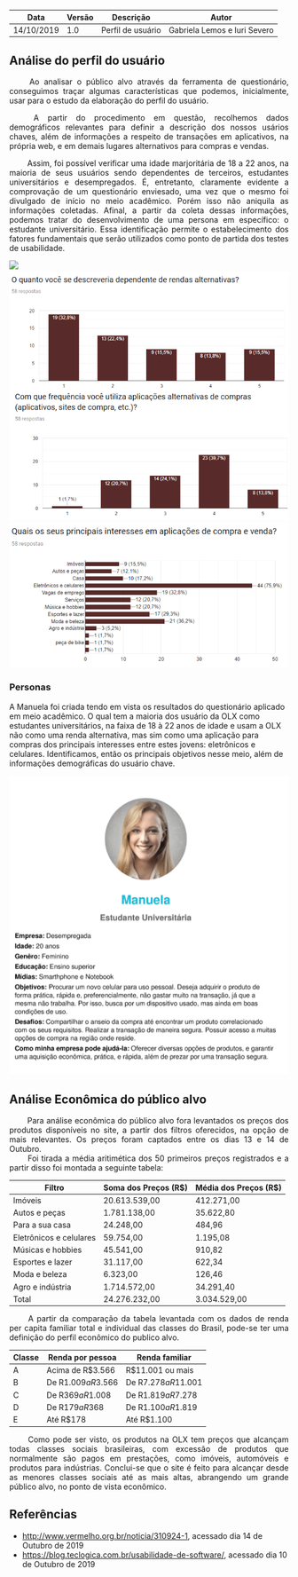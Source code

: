 | Data | Versão | Descrição | Autor |
| --- | --- | --- | --- |
| 14/10/2019 | 1.0 | Perfil de usuário  | Gabriela Lemos e Iuri Severo |

## Análise do perfil do usuário
<p align="justify">
&emsp;&emsp;
 Ao analisar o público alvo através da ferramenta de questionário, conseguimos traçar algumas características que podemos, inicialmente, usar para o estudo da elaboração do perfil do usuário.</p>
<p align="justify">
&emsp;&emsp;
A partir do procedimento em questão, recolhemos dados demográficos relevantes para definir a descrição dos nossos usários chaves, além de informações a respeito de transações em aplicativos, na própria web, e em demais lugares alternativos para compras e vendas.</p>
<p align="justify">
&emsp;&emsp;
Assim, foi possível verificar uma idade marjoritária de 18 a 22 anos, na maioria de seus usuários sendo dependentes de terceiros, estudantes universitários e desempregados. É, entretanto, claramente evidente a comprovação de um questionário enviesado, uma vez que o mesmo foi divulgado de início no meio acadêmico. Porém isso não aniquila as informações coletadas. Afinal, a partir da coleta dessas informações, podemos tratar do desenvolvimento de uma persona em específico: o estudante universitário. Essa identificação permite o estabelecimento dos fatores fundamentais que serão utilizados como ponto de partida dos testes de usabilidade.</p>

![](https://raw.githubusercontent.com/Interacao-Humano-Computador/2019.2-OLX/master/img/demogr%C3%A1fico_01.png)
![](https://raw.githubusercontent.com/Interacao-Humano-Computador/2019.2-OLX/master/img/aplicacao_01.png)
![](https://raw.githubusercontent.com/Interacao-Humano-Computador/2019.2-OLX/master/img/aplicao_02.png)


### Personas

A Manuela foi criada tendo em vista os resultados do questionário aplicado em meio acadêmico. O qual tem a maioria dos usuário da OLX como estudantes universitários, na faixa de 18 à 22 anos de idade e usam a OLX não como uma renda alternativa, mas sim como uma aplicação para compras dos principais interesses entre estes jovens: eletrônicos e celulares. Identificamos, então os principais objetivos nesse meio, além de informações demográficas do usuário chave.

![persona_01](https://raw.githubusercontent.com/Interacao-Humano-Computador/2019.2-OLX/master/img/persona_01.png)



## Análise Econômica do público alvo

<p align="justify"> 
&emsp;&emsp;
Para análise econômica do público alvo fora levantados os preços dos produtos disponíveis no site, a partir dos filtros oferecidos, na opção de mais relevantes. Os preços foram captados entre os dias 13 e 14 de Outubro.
<br>
&emsp;&emsp;
Foi tirada a média aritimética dos 50 primeiros preços registrados e a partir disso foi montada a seguinte tabela:
</p>

| Filtro | Soma dos Preços (R$) | Média dos Preços (R$) |
| ---- | ---- | ---- |
| Imóveis | 20.613.539,00 | 412.271,00 |
| Autos e peças | 1.781.138,00 | 35.622,80 |
| Para a sua casa | 24.248,00 | 484,96 |
| Eletrônicos e celulares | 59.754,00 | 1.195,08 |
| Músicas e hobbies | 45.541,00 | 910,82 |
| Esportes e lazer | 31.117,00 | 622,34 |
| Moda e beleza | 6.323,00 | 126,46 |
| Agro e indústria | 1.714.572,00 | 34.291,40 |
| Total | 24.276.232,00 | 3.034.529,00 |

<p align="justify"> &emsp;&emsp;
A partir da comparação da tabela levantada com os dados de renda per capita familiar total e individual das classes do Brasil, pode-se ter uma definição do perfil econômico do publico alvo.
</p>

| Classe | Renda por pessoa | Renda familiar |
| --- | --- | --- |
| A | Acima de R$3.566 | R$11.001 ou mais |
| B | De R$1.009 a R$3.566 | De R$7.278 a R$11.001 |
| C | De R$369 a R$1.008 | De R$1.819 a R$7.278 |
| D | De R$179 a R$368 | De R$1.100 a R$1.819 |
| E | Até R$178 | Até R$1.100 |

<p align="justify"> &emsp;&emsp;
Como pode ser visto, os produtos na OLX tem preços que alcançam todas classes sociais brasileiras, com excessão de produtos que normalmente são pagos em prestações, como imóveis, automóveis e produtos para indústrias. Conclui-se que o site é feito para alcançar desde as menores classes sociais até as mais altas, abrangendo um grande público alvo, no ponto de vista econômico.
</p>

## Referências
* http://www.vermelho.org.br/noticia/310924-1, acessado dia 14 de Outubro de 2019
* https://blog.teclogica.com.br/usabilidade-de-software/, acessado dia 10 de Outubro de 2019
